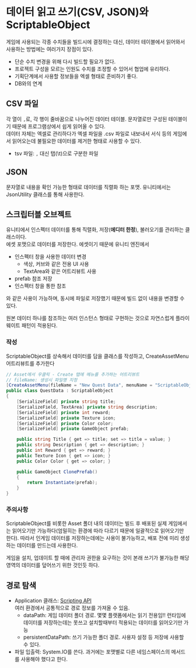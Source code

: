 # 데이터 읽고 쓰기(CSV, JSON)와 ScriptableObject

게임에 사용되는 각종 수치들을 빌드시에 결정하는 대신, 데이터 테이블에서 읽어와서 사용하는 방법에는 여러가지 장점이 있다.

* 단순 수치 변경을 위해 다시 빌드할 필요가 없다.
* 프로젝트 구성을 모르는 인원도 수치를 조정할 수 있어서 협업에 유리하다.
* 기획단계에서 사용할 정보들을 엑셀 형태로 준비하기 좋다.
* DB와의 연계

## CSV 파일

각 열이 `,`로, 각 행이 줄바꿈으로 나누어진 데이터 테이블. 문자열로만 구성된 테이블이기 때문에 프로그램상에서 쉽게 읽어올 수 있다.  
데이터 자체는 엑셀로 관리하다가 엑셀 파일을 .csv 파일로 내보내서 서식 등의 게임에서 읽어오는데 불필요한 데이터를 제거한 형태로 사용할 수 있다.

* tsv 파일: `,` 대신 탭(\t)으로 구분한 파일

## JSON

문자열로 내용을 확인 가능한 형태로 데이터를 직렬화 하는 포맷. 유니티에서는 JsonUtility 클래스를 통해 사용한다.

## 스크립터블 오브젝트

유니티에서 인스펙터 데이터를 통해 직렬화, 저장(**에디터 한정**), 불러오기를 관리하는 클래스이다.  
에셋 포맷으로 데이터를 저장한다. 에셋이기 때문에 유니티 엔진에서

* 인스펙터 창을 사용한 데이터 변경
  * 색상, 커브와 같은 전용 UI 사용
  * TextArea와 같은 어트리뷰트 사용
* prefab 참조 저장
* 인스펙터 창을 통한 참조

와 같은 사용이 가능하며, 동시에 파일로 저장했기 때문에 빌드 없이 내용을 변경할 수 있다.

원본 데이터 하나를 참조하는 여러 인스턴스 형태로 구현하는 것으로 자연스럽게 플라이웨이트 패턴이 적용된다.

### 작성

ScriptableObject를 상속해서 데이터를 담을 클래스를 작성하고, CreateAssetMenu 어트리뷰트를 추가한다

```C#
// Asset에서 우클릭 - Create 탭에 메뉴를 추가하는 어트리뷰트
// fileName: 생성시 파일명 지정
[CreateAssetMenu(fileName = "New Quest Data", menuName = "ScriptableObject/Quest Data")]
public class QuestData : ScriptableObject
{
    [SerializeField] private string title;
    [SerializeField, TextArea] private string description;
    [SerializeField] private int reward;
    [SerializeField] private Texture icon;
    [SerializeField] private Color color;
    [SerializeField] private GameObject prefab;

    public string Title { get => title; set => title = value; }
    public string Description { get => description; }
    public int Reward { get => reward; }
    public Texture Icon { get => icon; }
    public Color Color { get => color; }

    public GameObject ClonePrefab()
    {
        return Instantiate(prefab);
    }
}

```

### 주의사항

ScriptableObject를 비롯한 Asset 폴더 내의 데이터는 빌드 후 배포된 실제 게임에서는 읽어오기만 가능하다(엄밀히는 환경에 따라 다르기 때문에 일괄적으로 읽어오기만 한다). 따라서 인게임 데이터를 저장하는데에는 사용이 불가능하고, 배포 전에 미리 생성하는 데이터를 만드는데 사용한다.

게임을 설치, 업데이트 할 때에 관리자 권한을 요구하는 것이 본래 쓰기가 불가능한 해당 영역의 데이터를 덮어쓰기 위한 것인듯 하다.

## 경로 탐색

* Application 클래스: [Scripting API](https://docs.unity3d.com/2021.3/Documentation/ScriptReference/Application.html)  
    여러 환경에서 공통적으로 경로 정보를 가져올 수 있음.
  * dataPath: 게임 데이터 폴더 경로. 몇몇 플랫폼에서는 읽기 전용임!! 런타임에 데이터를 저장하는데는 못쓰고 설치할때부터 적용되는 데이터를 읽어오기만 가능
  * persistentDataPath: 쓰기 가능한 폴더 경로. 사용자 설정 등 저장에 사용할 수 있다.
* 파일 입출력: System.IO를 쓴다. 과거에는 포맷별로 다른 네임스페이스의 메서드를 사용해야 했다고 한다.
